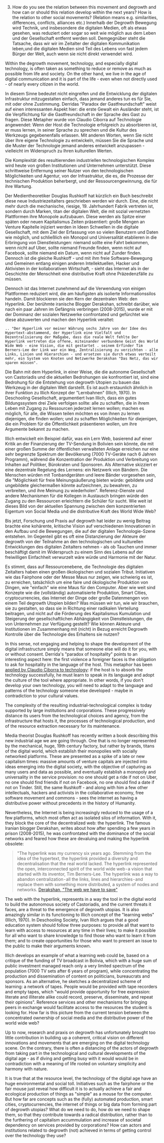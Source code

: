 3. How do you see the relation between this movement and degrowth and how can or should this relation develop within the next years? How is the relation to other social movements? (Relation means e.g. similarities, differences, conflicts, alliances etc.)
Innerhalb der Degrowth Bewegung wird Technik, und insbesondere die digitalen Medien, oft als etwas gesehen, was reduziert oder sogar so weit wie möglich aus dem Leben und der Gesellschaft entfernt werden soll. Demgegnüber steht die Tatsache, dass wir  wir im Zeitalter der digitalen Kommunikation leben,und die digitalen Medien sind Teil des Lebens von fast jedem Bürger der Welt, auch wenn sie nicht direkt verwendet wird.

Within the degrowth movement, technology, and especially digital technology, is often taken as something to reduce or remove as much as possible from life and society. On the other hand, we live in the age of digital communication and it is part of the life - even when not directly used - of nearly every citizen in the world.

In diesem Sinne bedeutet nicht eingreifen und die Entwicklung der digitalen Infrastruktur mitzugestalten einfach, dass jemand anderes tun es für Sie, mit oder ohne Zustimmung. Derridas "Paradox der Gastfreundschaft" weist auf einen interessanten Aspekt hier: die erste Gewalt ein Ausländer steht, ist die Verpflichtung für die Gastfreundschaft in der Sprache des Gast zu fragen. Diese Metapher wurde von Claudio Ciborra auf Technologie angewendet: Wenn der Host die Technologie erfolgreich zu absorbieren ist, er muss lernen, in seiner Sprache zu sprechen und die Kultur des Werkzeugs gegebenenfalls erlassen. Mit anderen Worten, wenn Sie nicht über Ihre eigene Technologie zu entwickeln, müssen Sie die Sprache und die Muster der Technologie jemand anderes entwickelt anzupassen - vielleicht im Widerspruch zu Ihren kulturellen Werten.

Die Komplexität des resultierenden industriellen technologischen Komplex wird heute von großen Institutionen und Unternehmen unterstützt. Diese schrittweise Entfernung seiner Nutzer von den technologischen Möglichkeiten und Agentur, von der Infrastruktur, die es, die Prozesse der technischen Produktion beherbergt, und der Ressourcengewinnung, die für ihre Wartung.

Der Medientheoretiker Douglas Rushkoff hat kürzlich ein Buch beschreibt diese neue Industriezeitalters geschrieben werden wir durch. Eine, die nicht mehr durch die mechanische, riesige, 19. Jahrhundert Fabrik vertreten ist, sondern durch Marken, titan der digitalen Welt, die mit sozial vernetzten Plattformen ihre Monopole aufzubauen. Diese werden als Spitze einer späten oder neuen Kapitalismus Zeiten präsentiert: große Mengen an Venture Kapitelle injiziert werden in Ideen Schwellen in die digitale Gesellschaft, mit dem Ziel der Erfassung von so vielen Benutzern und Daten wie möglich, und schließlich ein Monopol und Universalität etablieren in die Erbringung von Dienstleistungen: niemand sollte eine Fahrt bekommen, wenn nicht auf Uber, sollte niemand Freunde finden, wenn nicht auf Facebook, sollte niemand ein Datum, wenn nicht auf Zunder finden. Dennoch ist die gleiche Rushkoff - und mit ihm freie Software-Bewegung und Gemeinen entlang einigen anderen Intellektuellen, Hacker und Aktivisten in der kollaborativen Wirtschaft, - sieht das Internet als in der Geschichte der Menschheit eine distributive Kraft ohne Präzedenzfälle zu müssen.

Dennoch ist das Internet zunehmend auf die Verwendung von einigen Plattformen reduziert wird, die am häufigsten als isolierte Informationssilos handeln. Damit blockieren sie den Kern der dezentralen Web: den Hyperlink. Der berühmte iranische Blogger Derakshan, schreibt darüber, wie nach ein paar Jahren im Gefängnis verbringen (2008-2015), wurde er mit der Dominanz der sozialen Netzwerke confrontated und gefürchtet wie diese abzuwerten und machen den Hyperlink veraltet:

    .. "Der Hyperlink vor meiner Währung sechs Jahre von der Idee des Hypertext-abstammend, der Hyperlink eine Vielfalt und Dezentralisierung der Maßgabe, dass die reale Welt fehlte Der Hyperlink vertreten die offene, miteinander verbundene Geist des World Wide Web - eine Vision, die mit gestartet . seinem Erfinder Tim Berners-Lee der Link war ein Weg, Zentralisierung zu verzichten - alle Links, Linien und Hierarchien - und ersetzen sie durch etwas verteilt mehr, ein System von Knoten und Netzwerke Derakshan "Das Netz, das wir sparen müssen".

Die Bahn mit dem Hyperlink, in einer Weise, die die autonome Gesellschaft von Castoriadis und die aktuellen Bedrohungen sie konfrontiert ist, sind eine Bedrohung für die Entstehung von degrowth Utopien zu bauen das Werkzeug in der digitalen Welt darstellt. Es ist auch erstaunlich ähnlich in ihrer Funktion zu Illich Konzept der "Lernbahnen" (Illich, 1970). In Deschooling Gesellschaft, argumentiert Ivan Illich, dass ein gutes Bildungssystem drei Ziele verfolgen sollte: alle zu schaffen, die in ihrem Leben mit Zugang zu Ressourcen jederzeit lernen wollen; machen es möglich, für alle, die Wissen teilen möchten es von ihnen zu lernen diejenigen, die finden wollen; und zu schaffen Möglichkeiten für diejenigen, die ein Problem für die Öffentlichkeit präsentieren wollen, um ihre Argumente bekannt zu machen.

Illich entwickelt ein Beispiel dafür, was ein Lern ​​Web, basierend auf einer Kritik an der Finanzierung der TV-Sendung in Bolivien sein könnte, die mit einer großen Summe der öffentlichen verwalteten Anlage erreichen nur eine sehr begrenzte Spektrum der Bevölkerung (7000 TV-Geräte nach 6 Jahren Programm), während die Konzentration der Produktion und Verbreitung von Inhalten auf Politiker, Bürokraten und Sponsoren. Als Alternative skizziert er eine dezentrale Regelung des Lernens: ein Netzwerk von Bändern. Die Menschen würden mit Tonbandgeräten und leere Bänder vorgesehen sein, die "Möglichkeit für freie Meinungsäußerung bieten würde: gebildete und ungebildete gleichermaßen könnte aufzeichnen, zu bewahren, zu verbreiten, und ihre Meinung zu wiederholen". Referenz-Dienste und andere Mechanismen für die Kollegen in Austausch bringen würde den Zugang zu den Ressourcen erleichtern die Schüler für sucht. Wie weit ist dieses Bild von der aktuellen Spannung zwischen dem konzentrierten Eigentum von Social Media und die distributive Kraft des World Wide Web?

Bis jetzt, Forschung und Praxis auf degrowth hat leider zu wenig Beitrag brachte eine kohärente, kritische Vision auf verschiedenen Innovationen in den Aufbau und die Bewegungen, die auf der digitalen Technologie-Szene entstehen. Im Gegenteil gibt es oft eine Distanzierung der Akteure der degrowth von der Teilnahme an den technologischen und kulturellen Entwicklungen des digitalen Zeitalters nehmen - als ob Tauchen und immer beschäftigt damit im Widerspruch zu einem Sinn des Lebens auf der freiwilligen Einfachheit verwurzelt wäre würde und Harmonie mit der Natur.

Es stimmt, dass auf Ressourcenebene, die Technologie des digitalen Zeitalters haben einen großen ökologischen und sozialen Tribut. Initiativen wie das Fairphone oder der Messe Maus nur zeigen, wie schwierig es ist, zu erreichen, tatsächlich um eine faire und ökologische Produktion von Dingen, wie "einfach" wie eine Maus für den Computer. Aber wie weit sind Konzepte wie die (vollständig) automatisierte Produktion, Smart Cities, cryptocurrencies, das Internet der Dinge oder große Datenmengen von einem Teil degrowth Utopien bilden? Was müssen wir tun, wie wir brauchen, sie zu gestalten, so dass sie in Richtung einer radikalen Verteilung beitragen, und nicht auf die Förderung des Kapitalismus Kumulation und Steigerung der gesellschaftlichen Abhängigkeit von Dienstleistungen, die von Unternehmen zur Verfügung gestellt? Wie können Akteure und Institutionen im Zusammenhang mit (nicht) in Bezug erreicht Degrowth Kontrolle über die Technologie des Erhaltens sie nutzen?



In this sense, not engaging and helping to shape the development of the digital infrastructure simply means that someone else will do it for you, with or without consent. Derrida's "paradox of hospitality" points to an interesting aspect here: the first violence a foreigner faces is the obligation to ask for hospitality in the language of the host. This metaphor has been [applied by Claudio Ciborra to technology](http://patterns.wiki.transformap.co/view/welcome-visitors/jon.patterns.wiki.transformap.co/welcome-visitors/jon.patterns.wiki.transformap.co/resources/jon.patterns.wiki.transformap.co/federated-wiki-resources/kate.au.fedwikihappening.net/hospitality-journal/kate.au.fedwikihappening.net/first-violence-to-foreigners/frances.uk.fedwikihappening.net/hospitality-and-hostility-to-technology): if the host is to absorb the technology successfully, he must learn to speak in its language and adopt the culture of the tool where appropriate. In other words, if you don't develop your own technology, you will need to adapt to the language and patterns of the technology someone else developed - maybe in contradiction to your cultural values.

The complexity of the resulting industrial-technological complex is today supported by large institutions and corporations. These progressively distance its users from the technological choices and agency, from the infrastructure that hosts it, the processes of technological production, and of the resource extraction necessary for its maintenance.

Media theorist Douglas Rushkoff has recently written a book describing this new industrial age we are going through. One that is no longer represented by the mechanical, huge, 19th century factory, but rather by brands, titans of the digital world, which establish their monopolies with socially networked platforms. These are presented as a spike of a late or new capitalism times: massive amounts of venture capitals are injected into ideas emerging into the digital society, with the objective of capturing as many users and data as possible, and eventually establish a monopoly and universality in the service provision: no one should get a ride if not on Uber, no one should find friends if not on Facebook, no one should find a date if not on Tinder. Still, the same Rushkoff - and along with him a few other intellectuals, hackers and activists in the collaborative economy, free software movement and commons - sees the internet as having a distributive power without precedents in the history of Humanity.

Nevertheless, the Internet is being increasingly reduced to the usage of a few platforms, which most often act as isolated silos of information. With it, they block the core of the decentralized web: the hyperlink. The famous Iranian blogger Derakshan, writes about how after spending a few years in prison (2008-2015), he was confrontated with the dominance of the social networks and feared how these are devaluing and making the hyperlink obsolete: 

> "The hyperlink was my currency six years ago. Stemming from the idea of the hypertext, the hyperlink provided a diversity and decentralisation that the real world lacked. The hyperlink represented the open, interconnected spirit of the world wide web - a vision that started with its inventor, Tim Berners-Lee. The hyperlink was a way to abandon centralization - all the links, lines and hierarchies - and replace them with something more distributed, a system of nodes and networks.
> [Derakshan, "The web we have to save"](https://medium.com/matter/the-web-we-have-to-save-2eb1fe15a426)

The web with the hyperlink, represents in a way the tool in the digital world to build the autonomous society of Castoriadis, and the current threats it faces, are a threat to the emergence of degrowth utopias. It is also amazingly similar in its functioning to Illich concept of the "learning webs" (Illich, 1970). In Deschooling Society, Ivan Illich argues that a good education system should follow three purposes: to provide all that want to learn with access to resources at any time in their lives; to make it possible for all who want to share knowledge to find those who want to learn it from them; and to create opportunities for those who want to present an issue to the public to make their arguments known. 

Illich develops an example of what a learning web could be, based on a critique of the funding of TV broadcast in Bolivia, which with a huge sum of public investment managed reach only a very limited spectrum of the population (7000 TV sets after 6 years of program), while concentrating the production and dissemination of content on politicians, bureaucrats and sponsors. As an alternative, he sketches a decentralized scheme of learning: a network of tapes. People would be provided with tape recorders and empty tapes, which "would provide opportunity for free expression: literate and illiterate alike could record, preserve, disseminate, and repeat their opinions". Reference services and other mechanisms for bringing peers in exchange would facilitate access to the resources the student is looking for. How far is this picture from the current tension between the concentrated ownership of social media and the distributive power of the world wide web?

Up to now, research and praxis on degrowth has unfortunately brought too little contribution in building up a coherent, critical vision on different innovations and movements that are emerging on the digital technology scene. On the contrary, there is often a distancing of the actors of degrowth from taking part in the technological and cultural developments of the digital age - as if diving and getting busy with it would would be in contradiction with a meaning of life rooted on voluntary simplicity and harmony with nature.

It is true that at the resource level, the technology of the digital age have an huge environmental and social toll. Initiatives such as the fairphone or the fair mouse just reveal how difficult it is to actually achieve a fair and ecological production of things as "simple" as a mouse for the computer. But how far are concepts such as the (fully) automated production, smart cities, cryptocurrencies, the internet of things or big data from forming part of degrowth utopias? What do we need to do, how do we need to shape them, so that they contribute towards a radical distribution, rather than to the furthering of capitalism accummulation and increase of societal dependency on services provided by corporations? How can actors and institutions related to degrowth (not) achieved in terms of getting control over the technology they use? 
